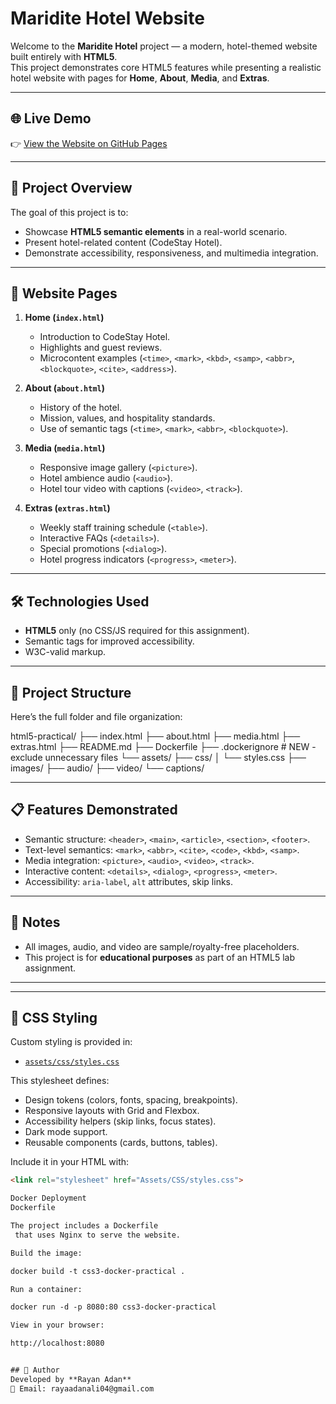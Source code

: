 # Maridite Hotel Website

Welcome to the **Maridite Hotel** project — a modern, hotel-themed website built entirely with **HTML5**.  
This project demonstrates core HTML5 features while presenting a realistic hotel website with pages for **Home**, **About**, **Media**, and **Extras**.

---

## 🌐 Live Demo
👉 [View the Website on GitHub Pages](https://raalio.github.io/html5-repository/)

---

## 📑 Project Overview
The goal of this project is to:
- Showcase **HTML5 semantic elements** in a real-world scenario.
- Present hotel-related content (CodeStay Hotel).
- Demonstrate accessibility, responsiveness, and multimedia integration.

---

## 🏨 Website Pages
1. **Home (`index.html`)**
   - Introduction to CodeStay Hotel.
   - Highlights and guest reviews.
   - Microcontent examples (`<time>`, `<mark>`, `<kbd>`, `<samp>`, `<abbr>`, `<blockquote>`, `<cite>`, `<address>`).

2. **About (`about.html`)**
   - History of the hotel.
   - Mission, values, and hospitality standards.
   - Use of semantic tags (`<time>`, `<mark>`, `<abbr>`, `<blockquote>`).

3. **Media (`media.html`)**
   - Responsive image gallery (`<picture>`).
   - Hotel ambience audio (`<audio>`).
   - Hotel tour video with captions (`<video>`, `<track>`).

4. **Extras (`extras.html`)**
   - Weekly staff training schedule (`<table>`).
   - Interactive FAQs (`<details>`).
   - Special promotions (`<dialog>`).
   - Hotel progress indicators (`<progress>`, `<meter>`).

---

## 🛠️ Technologies Used
- **HTML5** only (no CSS/JS required for this assignment).
- Semantic tags for improved accessibility.
- W3C-valid markup.

---

## 📂 Project Structure
Here’s the full folder and file organization:

html5-practical/
├── index.html
├── about.html
├── media.html
├── extras.html
├── README.md
├── Dockerfile
├── .dockerignore        # NEW - exclude unnecessary files
└── assets/
    ├── css/
    │   └── styles.css
    ├── images/
    ├── audio/
    ├── video/
    └── captions/


---

## 📋 Features Demonstrated
- Semantic structure: `<header>`, `<main>`, `<article>`, `<section>`, `<footer>`.
- Text-level semantics: `<mark>`, `<abbr>`, `<cite>`, `<code>`, `<kbd>`, `<samp>`.
- Media integration: `<picture>`, `<audio>`, `<video>`, `<track>`.
- Interactive content: `<details>`, `<dialog>`, `<progress>`, `<meter>`.
- Accessibility: `aria-label`, `alt` attributes, skip links.

---

## 📌 Notes
- All images, audio, and video are sample/royalty-free placeholders.
- This project is for **educational purposes** as part of an HTML5 lab assignment.

---


---

## 🎨 CSS Styling
Custom styling is provided in:

- [`assets/css/styles.css`](assets/css/styles.css)

This stylesheet defines:
- Design tokens (colors, fonts, spacing, breakpoints).
- Responsive layouts with Grid and Flexbox.
- Accessibility helpers (skip links, focus states).
- Dark mode support.
- Reusable components (cards, buttons, tables).

Include it in your HTML with:
```html
<link rel="stylesheet" href="Assets/CSS/styles.css">

Docker Deployment
Dockerfile

The project includes a Dockerfile
 that uses Nginx to serve the website.

Build the image:

docker build -t css3-docker-practical .

Run a container:

docker run -d -p 8080:80 css3-docker-practical

View in your browser:

http://localhost:8080


## 👤 Author
Developed by **Rayan Adan**  
📧 Email: rayaadanali04@gmail.com
